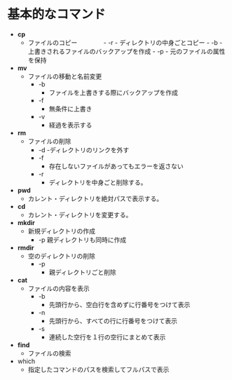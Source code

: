 基本的なコマンド
====================

- __cp__
    - ファイルのコピー
    　　　　- -r
                - ディレクトリの中身ごとコピー
            - -b
                - 上書きされるファイルのバックアップを作成
            - -p
                - 元のファイルの属性を保持
- __mv__
    - ファイルの移動と名前変更
        - -b
            - ファイルを上書きする際にバックアップを作成
        - -f
            - 無条件に上書き
        - -v
            - 経過を表示する
- __rm__
    - ファイルの削除
        - -d
            -ディレクトリのリンクを外す
        - -f
            - 存在しないファイルがあってもエラーを返さない
        - -r
            - ディレクトリを中身ごと削除する。
- __pwd__
    - カレント・ディレクトリを絶対パスで表示する。
- __cd__
    - カレント・ディレクトリを変更する。
- __mkdir__
    - 新規ディレクトリの作成
        - -p 親ディレクトリも同時に作成
- __rmdir__
    - 空のディレクトリの削除
        - -p
            - 親ディレクトリごと削除
- __cat__
    - ファイルの内容を表示
        - -b
            - 先頭行から、空白行を含めずに行番号をつけて表示
        - -n
            - 先頭行から、すべての行に行番号をつけて表示
        - -s
            - 連続した空行を１行の空行にまとめて表示
- __find__
    - ファイルの検索
- which
    - 指定したコマンドのパスを検索してフルパスで表示
     
